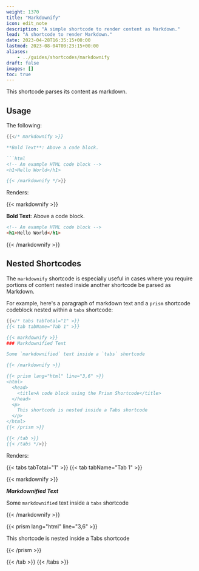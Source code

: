 ```yaml
---
weight: 1370
title: "Markdownify"
icon: edit_note
description: "A simple shortcode to render content as Markdown."
lead: "A shortcode to render Markdown."
date: 2023-04-28T16:35:15+00:00
lastmod: 2023-08-04T00:23:15+00:00
aliases:
    - ../guides/shortcodes/markdownify
draft: false
images: []
toc: true
---
```


This shortcode parses its content as markdown.

## Usage

The following:

```go
{{</* markdownify >}}

**Bold Text**: Above a code block.

```html
<!-- An example HTML code block -->
<h1>Hello World</h1>

{{< /markdownify */>}}
```
Renders:

{{< markdownify >}}

**Bold Text**: Above a code block.

```html
<!-- An example HTML code block -->
<h1>Hello World</h1>
```

{{< /markdownify >}}

## Nested Shortcodes

The `markdownify` shortcode is especially useful in cases where you require portions of content nested inside another shortcode be parsed as Markdown.

For example, here's a paragraph of markdown text and a `prism` shortcode codeblock nested within a `tabs` shortcode:

```go
{{</* tabs tabTotal="1" >}}
{{< tab tabName="Tab 1" >}}

{{< markdownify >}}
### Markdownified Text

Some `markdownified` text inside a `tabs` shortcode

{{< /markdownify >}}

{{< prism lang="html" line="3,6" >}}
<html>
  <head>
    <title>A code block using the Prism Shortcode</title>
  </head>
  <p>
    This shortcode is nested inside a Tabs shortcode
  </p>
</html>
{{< /prism >}}

{{< /tab >}}
{{< /tabs */>}}
```

Renders:

{{< tabs tabTotal="1" >}}
{{< tab tabName="Tab 1" >}}

{{< markdownify >}}

***Markdownified Text***

Some `markdownified` text inside a `tabs` shortcode

{{< /markdownify >}}

{{< prism lang="html" line="3,6" >}}
<html>
  <head>
    <title>A code block using the Prism Shortcode</title>
  </head>
  <p>
    This shortcode is nested inside a Tabs shortcode
  </p>
</html>
{{< /prism >}}

{{< /tab >}}
{{< /tabs >}}